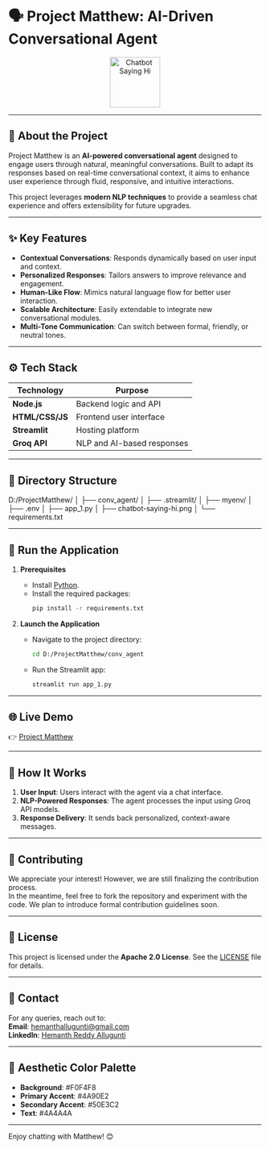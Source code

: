 # 🗣️ **Project Matthew: AI-Driven Conversational Agent**  

<p align="center">
  <img src="https://github.com/user-attachments/assets/bbfb94a8-a9ec-4415-a749-ab6efc62b6c7" alt="Chatbot Saying Hi" width="100" height="100" />
</p>  

---

## 🌟 **About the Project**  
Project Matthew is an **AI-powered conversational agent** designed to engage users through natural, meaningful conversations. Built to adapt its responses based on real-time conversational context, it aims to enhance user experience through fluid, responsive, and intuitive interactions.  

This project leverages **modern NLP techniques** to provide a seamless chat experience and offers extensibility for future upgrades.  

---

## ✨ **Key Features**  
- **Contextual Conversations**: Responds dynamically based on user input and context.  
- **Personalized Responses**: Tailors answers to improve relevance and engagement.  
- **Human-Like Flow**: Mimics natural language flow for better user interaction.  
- **Scalable Architecture**: Easily extendable to integrate new conversational modules.  
- **Multi-Tone Communication**: Can switch between formal, friendly, or neutral tones.  

---

## ⚙️ **Tech Stack**  
| **Technology**      | **Purpose**                 |  
|---------------------|-----------------------------|  
| **Node.js**         | Backend logic and API       |  
| **HTML/CSS/JS**     | Frontend user interface     |  
| **Streamlit**       | Hosting platform            |  
| **Groq API**        | NLP and AI-based responses  |  

---

## 📁 **Directory Structure**  
D:/ProjectMatthew/ │ ├── conv_agent/ │ ├── .streamlit/ │ ├── myenv/ │ ├── .env │ ├── app_1.py │ ├── chatbot-saying-hi.png │ └── requirements.txt


---

## 🚀 **Run the Application**  
1. **Prerequisites**  
   - Install [Python](https://www.python.org/downloads/).  
   - Install the required packages:  
     ```bash
     pip install -r requirements.txt
     ```

2. **Launch the Application**  
   - Navigate to the project directory:  
     ```bash
     cd D:/ProjectMatthew/conv_agent
     ```
   - Run the Streamlit app:  
     ```bash
     streamlit run app_1.py
     ```

---

## 🌐 **Live Demo**  
👉 [Project Matthew](https://projectmatthew-0-alluguntihemanth.streamlit.app/)  

---

## 💬 **How It Works**  
1. **User Input**: Users interact with the agent via a chat interface.  
2. **NLP-Powered Responses**: The agent processes the input using Groq API models.  
3. **Response Delivery**: It sends back personalized, context-aware messages.  

---

## 🤝 **Contributing**  
We appreciate your interest! However, we are still finalizing the contribution process.  
In the meantime, feel free to fork the repository and experiment with the code. We plan to introduce formal contribution guidelines soon.    

---

## 📄 **License**  
This project is licensed under the **Apache 2.0 License**. See the [LICENSE](LICENSE) file for details.  

---

## 📧 **Contact**  
For any queries, reach out to:  
**Email**: hemanthallugunti@gmail.com  
**LinkedIn**: [Hemanth Reddy Allugunti](https://www.linkedin.com/in/hemanth-reddy-allugunti-883b36216/)  

---

## 🎨 **Aesthetic Color Palette**  
- **Background**: #F0F4F8  
- **Primary Accent**: #4A90E2  
- **Secondary Accent**: #50E3C2  
- **Text**: #4A4A4A  

---

Enjoy chatting with Matthew! 😊


